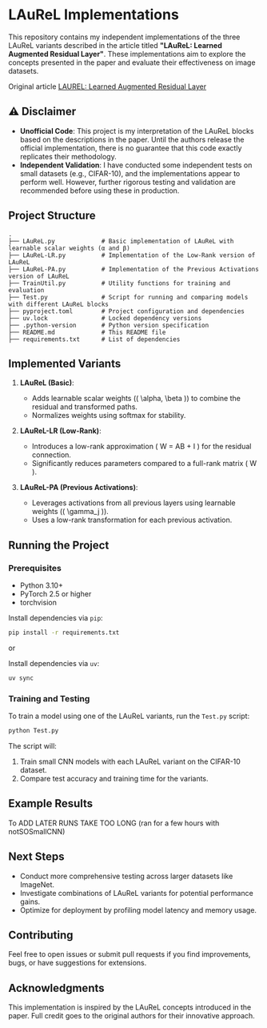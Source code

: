 # LAuReL Implementations

This repository contains my independent implementations of the three LAuReL variants described in the article titled **"LAuReL: Learned Augmented Residual Layer"**. These implementations aim to explore the concepts presented in the paper and evaluate their effectiveness on image datasets. 

Original article  [LAUREL: Learned Augmented Residual Layer]( https://arxiv.org/pdf/2411.07501)
## ⚠️ Disclaimer

- **Unofficial Code**: This project is my interpretation of the LAuReL blocks based on the descriptions in the paper. Until the authors release the official implementation, there is no guarantee that this code exactly replicates their methodology. 
- **Independent Validation**: I have conducted some independent tests on small datasets (e.g., CIFAR-10), and the implementations appear to perform well. However, further rigorous testing and validation are recommended before using these in production.

## Project Structure

```
.
├── LAuReL.py             # Basic implementation of LAuReL with learnable scalar weights (α and β)
├── LAuReL-LR.py          # Implementation of the Low-Rank version of LAuReL
├── LAuReL-PA.py          # Implementation of the Previous Activations version of LAuReL
├── TrainUtil.py          # Utility functions for training and evaluation
├── Test.py               # Script for running and comparing models with different LAuReL blocks
├── pyproject.toml        # Project configuration and dependencies
├── uv.lock               # Locked dependency versions
├── .python-version       # Python version specification
├── README.md             # This README file
├── requirements.txt      # List of dependencies
```

## Implemented Variants

1. **LAuReL (Basic)**:
   - Adds learnable scalar weights (\( \alpha, \beta \)) to combine the residual and transformed paths.
   - Normalizes weights using softmax for stability.

2. **LAuReL-LR (Low-Rank)**:
   - Introduces a low-rank approximation \( W = AB + I \) for the residual connection.
   - Significantly reduces parameters compared to a full-rank matrix \( W \).

3. **LAuReL-PA (Previous Activations)**:
   - Leverages activations from all previous layers using learnable weights (\( \gamma_j \)).
   - Uses a low-rank transformation for each previous activation.

## Running the Project

### Prerequisites
- Python 3.10+
- PyTorch 2.5 or higher
- torchvision

Install dependencies via `pip`:
```bash
pip install -r requirements.txt
```

or

Install dependencies via `uv`:
```bash
uv sync
```



### Training and Testing

To train a model using one of the LAuReL variants, run the `Test.py` script:
```bash
python Test.py
```

The script will:
1. Train small CNN models with each LAuReL variant on the CIFAR-10 dataset.
2. Compare test accuracy and training time for the variants.

## Example Results

To ADD LATER RUNS TAKE TOO LONG (ran for a few hours with notSOSmallCNN)



## Next Steps

- Conduct more comprehensive testing across larger datasets like ImageNet.
- Investigate combinations of LAuReL variants for potential performance gains.
- Optimize for deployment by profiling model latency and memory usage.

## Contributing

Feel free to open issues or submit pull requests if you find improvements, bugs, or have suggestions for extensions.

## Acknowledgments

This implementation is inspired by the LAuReL concepts introduced in the paper. Full credit goes to the original authors for their innovative approach.
